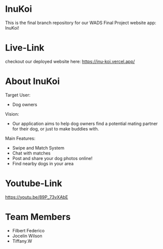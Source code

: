 # InuKoi
This is the final branch repository for our WADS Final Project website app: InuKoi!

# Live-Link
checkout our deployed website here:
https://inu-koi.vercel.app/

# About InuKoi
Target User:
- Dog owners

Vision: 
- Our application aims to help dog owners find a potential mating partner for their dog, or just to make buddies with. 

Main Features:
- Swipe and Match System
- Chat with matches 
- Post and share your dog photos online!
- Find nearby dogs in your area

# Youtube-Link
https://youtu.be/89P_73vXAbE
# Team Members
- Filbert Federico
- Jocelin Wilson
- Tiffany.W





